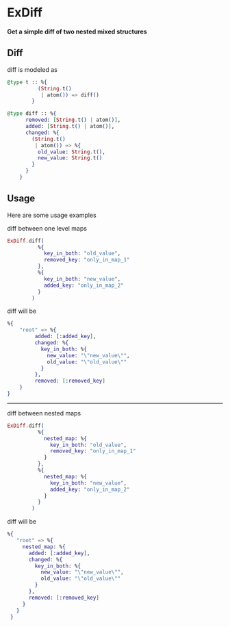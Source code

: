 # ExDiff

**Get a simple diff of two nested mixed structures**

## Diff

diff is modeled as
```elixir
@type t :: %{
          (String.t()
           | atom()) => diff()
        }

@type diff :: %{
      removed: [String.t() | atom()],
      added: [String.t() | atom()],
      changed: %{
        (String.t()
         | atom()) => %{
          old_value: String.t(),
          new_value: String.t()
        }
      }
    }
```

## Usage

Here are some usage examples

diff between one level maps
```elixir
ExDiff.diff(
          %{
            key_in_both: "old_value",
            removed_key: "only_in_map_1"
          },
          %{
            key_in_both: "new_value",
            added_key: "only_in_map_2"
          }
        )
```

diff will be
```elixir
%{
    "root" => %{
         added: [:added_key],
         changed: %{
           key_in_both: %{
             new_value: "\"new_value\"",
             old_value: "\"old_value\""
           }
         },
         removed: [:removed_key]
    }
}
```
---
diff between nested maps
```elixir
ExDiff.diff(
          %{
            nested_map: %{
              key_in_both: "old_value",
              removed_key: "only_in_map_1"
            }
          },
          %{
            nested_map: %{
              key_in_both: "new_value",
              added_key: "only_in_map_2"
            }
          }
        )
```
diff will be
```elixir
%{
   "root" => %{
     nested_map: %{
       added: [:added_key],
       changed: %{
         key_in_both: %{
           new_value: "\"new_value\"",
           old_value: "\"old_value\""
         }
       },
       removed: [:removed_key]
     }
   }
 }
```
